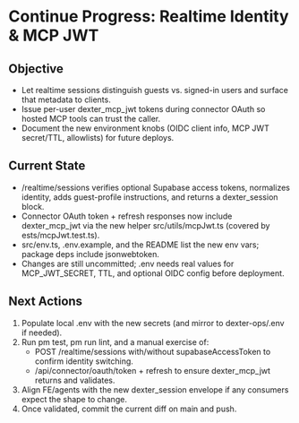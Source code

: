 # Continue Progress: Realtime Identity & MCP JWT

## Objective
- Let realtime sessions distinguish guests vs. signed-in users and surface that metadata to clients.
- Issue per-user dexter_mcp_jwt tokens during connector OAuth so hosted MCP tools can trust the caller.
- Document the new environment knobs (OIDC client info, MCP JWT secret/TTL, allowlists) for future deploys.

## Current State
- /realtime/sessions verifies optional Supabase access tokens, normalizes identity, adds guest-profile instructions, and returns a dexter_session block.
- Connector OAuth token + refresh responses now include dexter_mcp_jwt via the new helper src/utils/mcpJwt.ts (covered by 	ests/mcpJwt.test.ts).
- src/env.ts, .env.example, and the README list the new env vars; package deps include jsonwebtoken.
- Changes are still uncommitted; .env needs real values for MCP_JWT_SECRET, TTL, and optional OIDC config before deployment.

## Next Actions
1. Populate local .env with the new secrets (and mirror to dexter-ops/.env if needed).
2. Run 
pm test, 
pm run lint, and a manual exercise of:
   - POST /realtime/sessions with/without supabaseAccessToken to confirm identity switching.
   - /api/connector/oauth/token + refresh to ensure dexter_mcp_jwt returns and validates.
3. Align FE/agents with the new dexter_session envelope if any consumers expect the shape to change.
4. Once validated, commit the current diff on main and push.